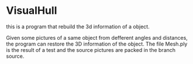 
# VisualHull

this is a program that rebuild the 3d information of a object.

Given some pictures of a same object from defferent angles and distances, the program can restore the 3D information of the object.
The file Mesh.ply is the result of a test and the source pictures are packed in the branch source.

